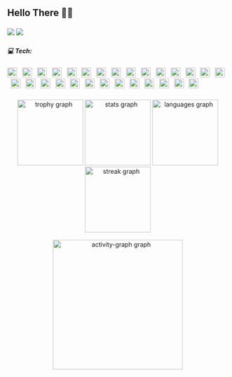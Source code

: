 <h2 align="left">Hello There 👋🏻</h2>

###

<div align="left">
  <img src="https://visitor-badge.laobi.icu/badge?page_id=firmanzain.firmanzain&right_color=orangered&left_text=PROFILE%20VIEWS"  />
  <img src="https://hits.seeyoufarm.com/api/count/incr/badge.svg?url=https://github.com/firmanzain&count_bg=%235F8670&icon=mediafire.svg&icon_color=%23E7E7E7&title=HITS&edge_flat=false" />
</div>

###

<h5 align="left">💻 Tech:</h5>

###

<div align="left">
  <img src="https://img.shields.io/badge/HTML5-E34F26?logo=html5&logoColor=white&style=for-the-badge" height="22" alt="html5 logo"  />
  <img width="4" />
  <img src="https://img.shields.io/badge/CSS3-1572B6?logo=css3&logoColor=white&style=for-the-badge" height="22" alt="css3 logo"  />
  <img width="4" />
  <img src="https://img.shields.io/badge/Sass-CC6699?logo=sass&logoColor=black&style=for-the-badge" height="22" alt="sass logo"  />
  <img width="4" />
  <img src="https://img.shields.io/badge/PHP-777BB4?logo=php&logoColor=black&style=for-the-badge" height="22" alt="php logo"  />
  <img width="4" />
  <img src="https://img.shields.io/badge/JavaScript-F7DF1E?logo=javascript&logoColor=black&style=for-the-badge" height="22" alt="javascript logo"  />
  <img width="4" />
  <img src="https://img.shields.io/badge/TypeScript-3178C6?logo=typescript&logoColor=white&style=for-the-badge" height="22" alt="typescript logo"  />
  <img width="4" />
  <img src="https://img.shields.io/badge/Markdown-000000?logo=markdown&logoColor=white&style=for-the-badge" height="22" alt="markdown logo"  />
  <img width="4" />
  <img src="https://img.shields.io/badge/CodeIgniter-EF4223?logo=codeigniter&logoColor=white&style=for-the-badge" height="22" alt="codeigniter logo"  />
  <img width="4" />
  <img src="https://img.shields.io/badge/Laravel-FF2D20?logo=laravel&logoColor=white&style=for-the-badge" height="22" alt="laravel logo"  />
  <img width="4" />
  <img src="https://img.shields.io/badge/Node.js-339933?logo=nodedotjs&logoColor=white&style=for-the-badge" height="22" alt="nodejs logo"  />
  <img width="4" />
  <img src="https://img.shields.io/badge/Express-000000?logo=express&logoColor=white&style=for-the-badge" height="22" alt="express logo"  />
  <img width="4" />
  <img src="https://img.shields.io/badge/Vue.js-4FC08D?logo=vuedotjs&logoColor=black&style=for-the-badge" height="22" alt="vuejs logo"  />
  <img width="4" />
  <img src="https://img.shields.io/badge/Nuxt.js-00DC82?logo=nuxtdotjs&logoColor=black&style=for-the-badge" height="22" alt="nuxtjs logo"  />
  <img width="4" />
  <img src="https://img.shields.io/badge/Vuetify-1867C0?logo=vuetify&logoColor=white&style=for-the-badge" height="22" alt="vuetify logo"  />
  <img width="4" />
  <img src="https://img.shields.io/badge/Bootstrap-7952B3?logo=bootstrap&logoColor=white&style=for-the-badge" height="22" alt="bootstrap logo"  />
  <img width="4" />
  <img src="https://img.shields.io/badge/Tailwind CSS-06B6D4?logo=tailwindcss&logoColor=black&style=for-the-badge" height="22" alt="tailwindcss logo"  />
  <img width="4" />
  <img src="https://img.shields.io/badge/MySQL-4479A1?logo=mysql&logoColor=white&style=for-the-badge" height="22" alt="mysql logo"  />
  <img width="4" />
  <img src="https://img.shields.io/badge/PostgreSQL-4169E1?logo=postgresql&logoColor=white&style=for-the-badge" height="22" alt="postgresql logo"  />
  <img width="4" />
  <img src="https://img.shields.io/badge/MongoDB-47A248?logo=mongodb&logoColor=white&style=for-the-badge" height="22" alt="mongodb logo"  />
  <img width="4" />
  <img src="https://img.shields.io/badge/Redis-DC382D?logo=redis&logoColor=white&style=for-the-badge" height="22" alt="redis logo"  />
  <img width="4" />
  <img src="https://img.shields.io/badge/Git-F05032?logo=git&logoColor=white&style=for-the-badge" height="22" alt="git logo"  />
  <img width="4" />
  <img src="https://img.shields.io/badge/Linux-FCC624?logo=linux&logoColor=black&style=for-the-badge" height="22" alt="linux logo"  />
  <img width="4" />
  <img src="https://img.shields.io/badge/Docker-2496ED?logo=docker&logoColor=white&style=for-the-badge" height="22" alt="docker logo"  />
  <img width="4" />
  <img src="https://img.shields.io/badge/Kubernetes-326CE5?logo=kubernetes&logoColor=white&style=for-the-badge" height="22" alt="kubernetes logo"  />
  <img width="4" />
  <img src="https://img.shields.io/badge/Socket.io-010101?logo=socketdotio&logoColor=white&style=for-the-badge" height="22" alt="socketio logo"  />
  <img width="4" />
  <img src="https://img.shields.io/badge/npm-CB3837?logo=npm&logoColor=white&style=for-the-badge" height="22" alt="npm logo"  />
  <img width="4" />
  <img src="https://img.shields.io/badge/Composer-885630?logo=composer&logoColor=white&style=for-the-badge" height="22" alt="composer logo"  />
  <img width="4" />
  <img src="https://img.shields.io/badge/Postman-FF6C37?logo=postman&logoColor=black&style=for-the-badge" height="22" alt="postman logo"  />
</div>

###

<div align="center">
  <img src="https://github-profile-trophy.vercel.app?username=firmanzain&theme=discord&column=-1&row=8&margin-w=8&margin-h=8&no-bg=false&no-frame=false&order=4" height="150" alt="trophy graph"  />
  <img src="https://github-readme-stats.vercel.app/api?username=firmanzain&hide_title=false&hide_rank=true&show_icons=true&include_all_commits=true&count_private=true&disable_animations=false&theme=discord_old_blurple&locale=en&hide_border=false&order=1&custom_title=Stats" height="150" alt="stats graph"  />
  <img src="https://github-readme-stats.vercel.app/api/top-langs?username=firmanzain&locale=en&hide_title=false&layout=compact&card_width=300&langs_count=6&theme=discord_old_blurple&hide_border=false&order=2" height="150" alt="languages graph"  />
  <img src="https://streak-stats.demolab.com?user=firmanzain&locale=en&mode=weekly&theme=discord_old_blurple&hide_border=false&border_radius=5&order=3" height="150" alt="streak graph"  />
  <br><br>
  <img src="https://github-readme-activity-graph.vercel.app/graph?username=firmanzain&radius=16&theme=elegant&area=true&order=5" height="296" alt="activity-graph graph" />
</div>

###
